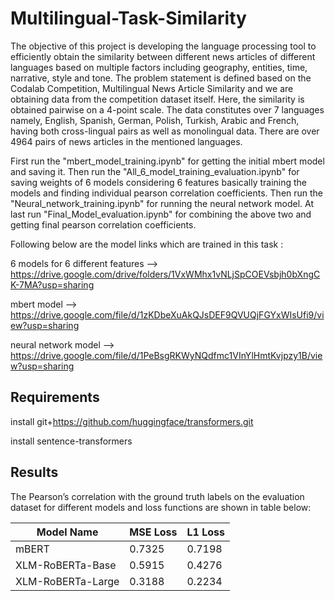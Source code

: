 # Multilingual-Task-Similarity


The objective of this project is developing the
language processing tool to efficiently obtain the
similarity between different news articles of different
languages based on multiple factors including
geography, entities, time, narrative, style and
tone. The problem statement is defined based on
the Codalab Competition, Multilingual News Article
Similarity and we are obtaining data from the
competition dataset itself. Here, the similarity is
obtained pairwise on a 4-point scale. The data constitutes
over 7 languages namely, English, Spanish,
German, Polish, Turkish, Arabic and French, having
both cross-lingual pairs as well as monolingual
data. There are over 4964 pairs of news articles in
the mentioned languages.

First run the "mbert_model_training.ipynb" for getting the initial mbert model and saving it.
Then run the "All_6_model_training_evaluation.ipynb" for saving weights of 6 models considering 6 features basically training the models and finding individual pearson correlation coefficients.
Then run the "Neural_network_training.ipynb" for running the neural network model.
At last run "Final_Model_evaluation.ipynb" for combining the above two and getting final pearson correlation coefficients.


Following below are the model links which are trained in this task :
 
 6 models for 6 different features -->
https://drive.google.com/drive/folders/1VxWMhx1vNLjSpCOEVsbjh0bXngCK-7MA?usp=sharing

mbert model -->
https://drive.google.com/file/d/1zKDbeXuAkQJsDEF9QVUQjFGYxWIsUfi9/view?usp=sharing

neural network model -->
https://drive.google.com/file/d/1PeBsgRKWyNQdfmc1VInYlHmtKvjpzy1B/view?usp=sharing


## Requirements 
install git+https://github.com/huggingface/transformers.git

install sentence-transformers

## Results 

The Pearson’s correlation with the ground truth
labels on the evaluation dataset for different models
and loss functions are shown in table below: 

| Model Name  | MSE Loss | L1 Loss |
| ------------- | ------------- | ------------- |
| mBERT  | 0.7325  | 0.7198 |
| XLM-RoBERTa-Base  | 0.5915  | 0.4276 |
| XLM-RoBERTa-Large  | 0.3188  | 0.2234 |
